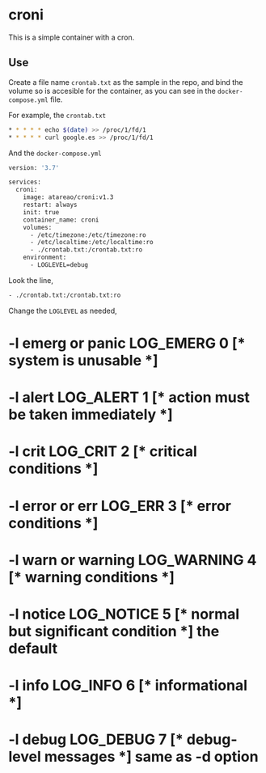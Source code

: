 # croni

This is a simple container with a cron.

## Use

Create a file name `crontab.txt` as the sample in the repo, and bind the volume so is accesible for the container, as you can see in the `docker-compose.yml` file.

For example, the `crontab.txt`

```bash
* * * * * echo $(date) >> /proc/1/fd/1
* * * * * curl google.es >> /proc/1/fd/1
```

And the `docker-compose.yml`

```bash
version: '3.7'

services:
  croni:
    image: atareao/croni:v1.3
    restart: always
    init: true
    container_name: croni
    volumes:
      - /etc/timezone:/etc/timezone:ro
      - /etc/localtime:/etc/localtime:ro
      - ./crontab.txt:/crontab.txt:ro
    environment:
      - LOGLEVEL=debug
```

Look the line,

```bash
- ./crontab.txt:/crontab.txt:ro
```

Change the `LOGLEVEL` as needed,

# -l emerg or panic  LOG_EMERG   0   [* system is unusable *]
# -l alert           LOG_ALERT   1   [* action must be taken immediately *]
# -l crit            LOG_CRIT    2   [* critical conditions *]
# -l error or err    LOG_ERR     3   [* error conditions *]
# -l warn or warning LOG_WARNING 4   [* warning conditions *]
# -l notice          LOG_NOTICE  5   [* normal but significant condition *] the default
# -l info            LOG_INFO    6   [* informational *]
# -l debug           LOG_DEBUG   7   [* debug-level messages *] same as -d option 
